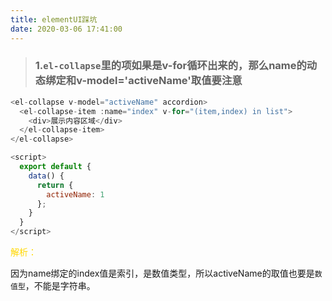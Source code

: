 ```yaml
---
title: elementUI踩坑
date: 2020-03-06 17:41:00
---
```


> ### 1.<code>el-collapse</code>里的项如果是v-for循环出来的，那么name的动态绑定和v-model='activeName'取值要注意
```js
<el-collapse v-model="activeName" accordion>
  <el-collapse-item :name="index" v-for="(item,index) in list">
    <div>展示内容区域</div>
  </el-collapse-item>
</el-collapse>

<script>
  export default {
    data() {
      return {
        activeName: 1
      };
    }
  }
</script>
```
<font color="gold">解析：</font>

因为name绑定的index值是索引，是数值类型，所以activeName的取值也要是<code>数值型</code>，不能是字符串。




